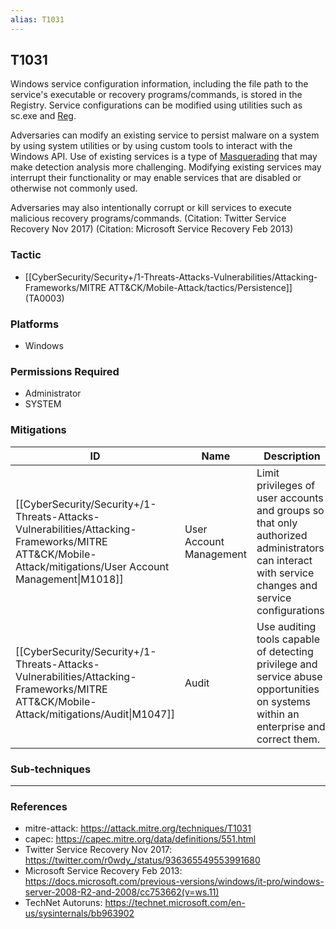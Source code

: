 ```yaml
---
alias: T1031
---
```


## T1031

Windows service configuration information, including the file path to the service's executable or recovery programs/commands, is stored in the Registry. Service configurations can be modified using utilities such as sc.exe and [Reg](https://attack.mitre.org/software/S0075).

Adversaries can modify an existing service to persist malware on a system by using system utilities or by using custom tools to interact with the Windows API. Use of existing services is a type of [Masquerading](https://attack.mitre.org/techniques/T1036) that may make detection analysis more challenging. Modifying existing services may interrupt their functionality or may enable services that are disabled or otherwise not commonly used.

Adversaries may also intentionally corrupt or kill services to execute malicious recovery programs/commands. (Citation: Twitter Service Recovery Nov 2017) (Citation: Microsoft Service Recovery Feb 2013)


### Tactic
- [[CyberSecurity/Security+/1-Threats-Attacks-Vulnerabilities/Attacking-Frameworks/MITRE ATT&CK/Mobile-Attack/tactics/Persistence]] (TA0003)

### Platforms
- Windows

### Permissions Required
- Administrator
- SYSTEM

### Mitigations

| ID | Name | Description |
| --- | --- | --- |
| [[CyberSecurity/Security+/1-Threats-Attacks-Vulnerabilities/Attacking-Frameworks/MITRE ATT&CK/Mobile-Attack/mitigations/User Account Management\|M1018]] | User Account Management | Limit privileges of user accounts and groups so that only authorized administrators can interact with service changes and service configurations. |
| [[CyberSecurity/Security+/1-Threats-Attacks-Vulnerabilities/Attacking-Frameworks/MITRE ATT&CK/Mobile-Attack/mitigations/Audit\|M1047]] | Audit | Use auditing tools capable of detecting privilege and service abuse opportunities on systems within an enterprise and correct them. |

### Sub-techniques


---
### References

- mitre-attack: https://attack.mitre.org/techniques/T1031
- capec: https://capec.mitre.org/data/definitions/551.html
- Twitter Service Recovery Nov 2017: https://twitter.com/r0wdy_/status/936365549553991680
- Microsoft Service Recovery Feb 2013: https://docs.microsoft.com/previous-versions/windows/it-pro/windows-server-2008-R2-and-2008/cc753662(v=ws.11)
- TechNet Autoruns: https://technet.microsoft.com/en-us/sysinternals/bb963902
